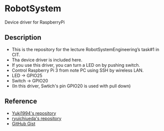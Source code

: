 # RobotSystem
Device driver for RaspberryPi

## Description
* This is the repository for the lecture RobotSystemEngineering’s task#1 in CIT.
* Tha device driver is included here.
* If you use this driver, you can turn a LED on by pushing switch.
* Control Raspberry Pi 3 from note PC using SSH by wireless LAN.
* LED   → GPIO25
* Switch → GPIO20
* (In this driver, Swtich's pin GPIO20 is used with pull down)

## Reference
* [Yuki1994's repository](https://github.com/Yuki1994/Robosys2016_task_devicedriver)
* [ryuichiueda's repository](https://github.com/ryuichiueda/robosys_device_drivers)
* [GitHub Gist](https://gist.github.com/wate/7072365)
